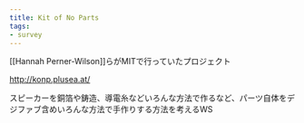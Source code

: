 ```yaml
---
title: Kit of No Parts
tags: 
- survey
---
```


[[Hannah Perner-Wilson]]らがMITで行っていたプロジェクト

http://konp.plusea.at/

スピーカーを銅箔や鋳造、導電糸などいろんな方法で作るなど、パーツ自体をデジファブ含めいろんな方法で手作りする方法を考えるWS

